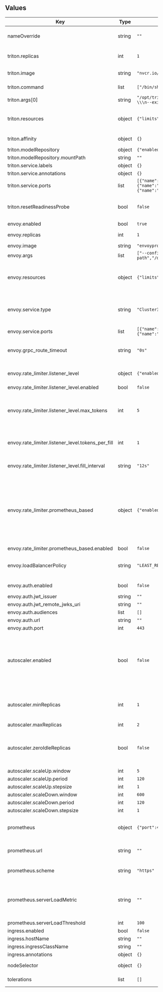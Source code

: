 ## Values

| Key | Type | Default | Description |
|-----|------|---------|-------------|
| nameOverride | string | `""` | Unique identifier of SuperSONIC instance (equal to release name by default) |
| triton.replicas | int | `1` | Number of Triton server instances (if autoscaling is disabled) |
| triton.image | string | `"nvcr.io/nvidia/tritonserver:24.12-py3-min"` | Docker image for the Triton server |
| triton.command | list | `["/bin/sh","-c"]` | Command and arguments to run in Triton container |
| triton.args[0] | string | `"/opt/tritonserver/bin/tritonserver \\\n--model-repository=/tmp/ \\\n--log-verbose=0 \\\n--exit-timeout-secs=60\n"` |  |
| triton.resources | object | `{"limits":{"cpu":1,"memory":"2G"},"requests":{"cpu":1,"memory":"2G"}}` | Resource limits and requests for each Triton instance. You can add necessary GPU request here. |
| triton.affinity | object | `{}` | Affinity rules for Triton pods - another way to request GPUs |
| triton.modelRepository | object | `{"enabled":false,"mountPath":""}` | Model repository configuration |
| triton.modelRepository.mountPath | string | `""` | Model repository mount path |
| triton.service.labels | object | `{}` |  |
| triton.service.annotations | object | `{}` |  |
| triton.service.ports | list | `[{"name":"http","port":8000,"protocol":"TCP","targetPort":8000},{"name":"grpc","port":8001,"protocol":"TCP","targetPort":8001},{"name":"metrics","port":8002,"protocol":"TCP","targetPort":8002}]` | Ports for communication with Triton servers |
| triton.resetReadinessProbe | bool | `false` | If ture, will ignore custom readinness probe settings (not recommended when using autoscaler) |
| envoy.enabled | bool | `true` | Enable Envoy Proxy |
| envoy.replicas | int | `1` | Number of Envoy Proxy pods in Deployment |
| envoy.image | string | `"envoyproxy/envoy:v1.30-latest"` | Envoy Proxy Docker image |
| envoy.args | list | `["--config-path","/etc/envoy/envoy.yaml","--log-level","info","--log-path","/dev/stdout"]` | Arguments for Envoy |
| envoy.resources | object | `{"limits":{"cpu":2,"memory":"4G"},"requests":{"cpu":1,"memory":"2G"}}` | Resource requests and limits for Envoy Proxy. Note: an Envoy Proxy with too many connections might run out of CPU |
| envoy.service.type | string | `"ClusterIP"` | This is the client-facing endpoint. In order to be able to connect to it, either enable ingress, or use type: LoadBalancer. |
| envoy.service.ports | list | `[{"name":"grpc","port":8001,"targetPort":8001},{"name":"admin","port":9901,"targetPort":9901}]` | Envoy Service ports |
| envoy.grpc_route_timeout | string | `"0s"` | Timeout for gRPC route in Envoy; disabled by default (0s), preventing Envoy from closing connections too early. |
| envoy.rate_limiter.listener_level | object | `{"enabled":false,"fill_interval":"12s","max_tokens":5,"tokens_per_fill":1}` | This rate limiter explicitly controls the number of client connections to the Envoy Proxy. |
| envoy.rate_limiter.listener_level.enabled | bool | `false` | Enable rate limiter |
| envoy.rate_limiter.listener_level.max_tokens | int | `5` | Maximum number of simultaneous connections to the Envoy Proxy. Each new connection takes a "token" from the "bucket" which initially contains ``max_tokens`` tokens. |
| envoy.rate_limiter.listener_level.tokens_per_fill | int | `1` | ``tokens_per_fill`` tokens are added to the "bucket" every ``fill_interval``, allowing new connections to be established. |
| envoy.rate_limiter.listener_level.fill_interval | string | `"12s"` | For example, adding a new token every 12 seconds allows 5 new connections every minute. |
| envoy.rate_limiter.prometheus_based | object | `{"enabled":false,"luaConfig":"cfg/envoy-filter.lua"}` | This rate limiter rejects new connections based on metric extracted from Prometheus (e.g. inference queue latency). The metric is taken from parameter ``prometheus.serverLoadMetric``, and the threshold is set by ``prometheus.serverLoadThreshold``. These parameters are the same as those used by the KEDA autoscaler. |
| envoy.rate_limiter.prometheus_based.enabled | bool | `false` | Enable rate limiter |
| envoy.loadBalancerPolicy | string | `"LEAST_REQUEST"` | Envoy load balancer policy. Options: ROUND_ROBIN, LEAST_REQUEST, RING_HASH, RANDOM, MAGLEV |
| envoy.auth.enabled | bool | `false` | Enable authentication in Envoy proxy |
| envoy.auth.jwt_issuer | string | `""` |  |
| envoy.auth.jwt_remote_jwks_uri | string | `""` |  |
| envoy.auth.audiences | list | `[]` |  |
| envoy.auth.url | string | `""` |  |
| envoy.auth.port | int | `443` |  |
| autoscaler.enabled | bool | `false` | Enable autoscaling (requires Prometheus to also be enabled). Autoscaling will be based on the metric is taken from parameter ``prometheus.serverLoadMetric``, new Triton servers will spawn if the metric exceedds the threshold set by ``prometheus.serverLoadThreshold``. |
| autoscaler.minReplicas | int | `1` | Minimum and maximum number of Triton servers. Warning: if min=0 and desired Prometheus metric is empty, the first server will never start |
| autoscaler.maxReplicas | int | `2` |  |
| autoscaler.zeroIdleReplicas | bool | `false` | If set to true, the server will release all GPUs when idle. Be careful: if the scaling metric is extracted from Triton servers, it will be unavailable, and scaling from 0 to 1 will never happen. |
| autoscaler.scaleUp.window | int | `5` |  |
| autoscaler.scaleUp.period | int | `120` |  |
| autoscaler.scaleUp.stepsize | int | `1` |  |
| autoscaler.scaleDown.window | int | `600` |  |
| autoscaler.scaleDown.period | int | `120` |  |
| autoscaler.scaleDown.stepsize | int | `1` |  |
| prometheus | object | `{"port":443,"scheme":"https","serverLoadMetric":"","serverLoadThreshold":100,"url":""}` | Connection to a Prometheus server is required for KEDA autoscaler and Envoy's prometheus-based rate limiter |
| prometheus.url | string | `""` | Prometheus server url and port number (find in documentation of a given cluster or ask admins) |
| prometheus.scheme | string | `"https"` | Specify whether Prometheus endpoint is exposed as http or https |
| prometheus.serverLoadMetric | string | `""` | A metric used by both KEDA autoscaler and Envoy's prometheus-based rate limiter. # Default metric (inference queue latency) is defined in templates/_helpers.tpl |
| prometheus.serverLoadThreshold | int | `100` | Threshold for the metric |
| ingress.enabled | bool | `false` |  |
| ingress.hostName | string | `""` |  |
| ingress.ingressClassName | string | `""` |  |
| ingress.annotations | object | `{}` |  |
| nodeSelector | object | `{}` | Node selector for all pods (Triton and Envoy) |
| tolerations | list | `[]` | Tolerations for all pods (Triton and Envoy) |